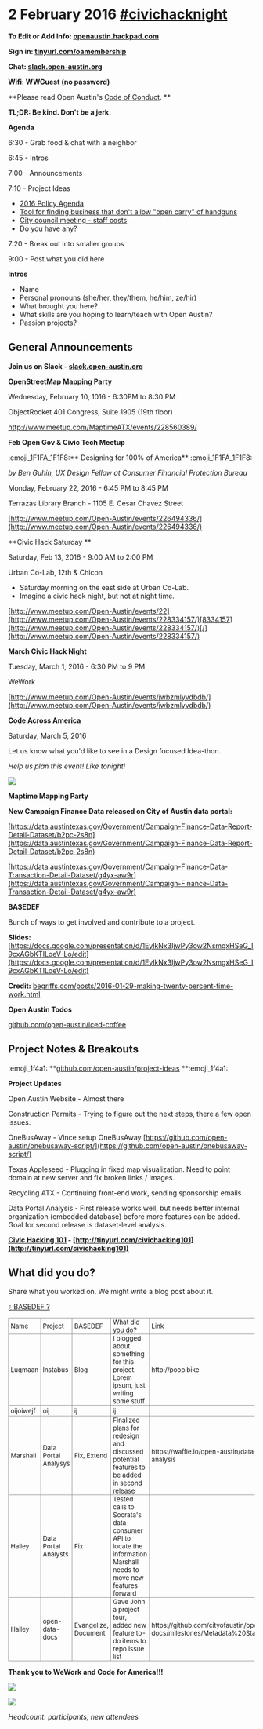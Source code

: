 # 2 February 2016 [#civichacknight](https://openaustin.hackpad.com/ep/search/?q=%23civichacknight&via=rc1UVXuLi46)

**To Edit or Add Info: [openaustin.hackpad.com](https://openaustin.hackpad.com/)**

**Sign in: [tinyurl.com/oamembership](https://tinyurl.com/oamembership)**

**Chat: [slack.open-austin.org](http://slack.open-austin.org/)**

**Wifi: WWGuest (no password)**

**Please read Open Austin's [Code of Conduct](http://www.open-austin.org/about/code-of-conduct). **

**TL;DR: Be kind. Don't be a jerk.**

**Agenda**

6:30 - Grab food & chat with a neighbor

6:45 - Intros

7:00 - Announcements

7:10 - Project Ideas

*   <u>[2016 Policy Agenda](https://docs.google.com/document/d/1G-2yEphw1igKpaFQfSwPevWH3mMOACav9n-tDBViDro/edit)</u>
*   [Tool for finding business that don't allow "open carry" of handguns](https://github.com/open-austin/project-ideas/issues/43)
*   [City council meeting - staff costs](https://com)
*   Do you have any?

7:20 - Break out into smaller groups

9:00 - Post what you did here

**Intros**

*   Name
*   Personal pronouns (she/her, they/them, he/him, ze/hir)
*   What brought you here?
*   What skills are you hoping to learn/teach with Open Austin?
*   Passion projects?

## General Announcements

**Join us on Slack - [slack.open-austin.org](https://slack.open-austin.org/)**

**OpenStreetMap Mapping Party**

Wednesday, February 10, 1016 - 6:30PM to 8:30 PM

ObjectRocket 401 Congress, Suite 1905 (19th floor)

[](http://www.meetup.com/MaptimeATX/events/228560389/)http://www.meetup.com/MaptimeATX/events/228560389/

**Feb Open Gov & Civic Tech Meetup**

:emoji_1F1FA_1F1F8:** Designing for 100% of America** :emoji_1F1FA_1F1F8: 

_by Ben Guhin, UX Design Fellow at Consumer Financial Protection Bureau_

Monday, February 22, 2016 - 6:45 PM to 8:45 PM

Terrazas Library Branch - 1105 E. Cesar Chavez Street

[](http://www.meetup.com/Open-Austin/events/226494336/)[http://www.meetup.com/Open-Austin/events/226494336/](http://www.meetup.com/Open-Austin/events/226494336/)

**Civic Hack Saturday **

Saturday, Feb 13, 2016 - 9:00 AM to 2:00 PM 

Urban Co-Lab, 12th & Chicon 

*   Saturday morning on the east side at Urban Co-Lab.
*   Imagine a civic hack night, but not at night time.

[](http://www.meetup.com/Open-Austin/events/228334157/)[http://www.meetup.com/Open-Austin/events/22](http://www.meetup.com/Open-Austin/events/228334157/)[8334157](http://www.meetup.com/Open-Austin/events/228334157/)[/](http://www.meetup.com/Open-Austin/events/228334157/)

**March Civic Hack Night**

Tuesday, March 1, 2016 - 6:30 PM to 9 PM

WeWork

[](http://www.meetup.com/Open-Austin/events/jwbzmlyvdbdb/)[http://www.meetup.com/Open-Austin/events/jwbzmlyvdbdb/](http://www.meetup.com/Open-Austin/events/jwbzmlyvdbdb/)

**Code Across America**

Saturday, March 5, 2016

Let us know what you'd like to see in a Design focused Idea-thon.

_Help us plan this event! Like tonight!_

![](https://hackpad-attachments.s3.amazonaws.com/openaustin.hackpad.com_gRf3Uw8imvO_p.362923_1454456845255_undefined)

**Maptime Mapping Party**

**New Campaign Finance Data released on City of Austin data portal:**

[](https://data.austintexas.gov/Government/Campaign-Finance-Data-Report-Detail-Dataset/b2pc-2s8n)[https://data.austintexas.gov/Government/Campaign-Finance-Data-Report-Detail-Dataset/b2pc-2s8n](https://data.austintexas.gov/Government/Campaign-Finance-Data-Report-Detail-Dataset/b2pc-2s8n)

[](https://data.austintexas.gov/Government/Campaign-Finance-Data-Transaction-Detail-Dataset/g4yx-aw9r)[https://data.austintexas.gov/Government/Campaign-Finance-Data-Transaction-Detail-Dataset/g4yx-aw9r](https://data.austintexas.gov/Government/Campaign-Finance-Data-Transaction-Detail-Dataset/g4yx-aw9r)

**BASEDEF**

Bunch of ways to get involved and contribute to a project.

**Slides:** [](https://docs.google.com/presentation/d/1EylkNx3IjwPy3ow2NsmgxHSeG_I9cxAGbKTILoeV-Lo/edit)[https://docs.google.com/presentation/d/1EylkNx3IjwPy3ow2NsmgxHSeG_I9cxAGbKTILoeV-Lo/edit](https://docs.google.com/presentation/d/1EylkNx3IjwPy3ow2NsmgxHSeG_I9cxAGbKTILoeV-Lo/edit)

**Credit:** [begriffs.com/posts/2016-01-29-making-twenty-percent-time-work.html](https://begriffs.com/posts/2016-01-29-making-twenty-percent-time-work.html)

**Open Austin Todos**

[github.com/open-austin/iced-coffee](https://github.com/open-austin/iced-coffee)

## Project Notes & Breakouts

:emoji_1f4a1: **[github.com/open-austin/project-ideas](https://github.com/open-austin/project-ideas) **:emoji_1f4a1: 

**Project Updates**

Open Austin Website - Almost there

Construction Permits - Trying to figure out the next steps, there a few open issues.

OneBusAway - Vince setup OneBusAway [](https://github.com/open-austin/onebusaway-script/)[https://github.com/open-austin/onebusaway-script/](https://github.com/open-austin/onebusaway-script/)

Texas Appleseed - Plugging in fixed map visualization. Need to point domain at new server and fix broken links / images.

Recycling ATX - Continuing front-end work, sending sponsorship emails

Data Portal Analysis - First release works well, but needs better internal organization (embedded database) before more features can be added. Goal for second release is dataset-level analysis.

**[Civic Hacking 101](https://docs.google.com/presentation/d/1EylkNx3IjwPy3ow2NsmgxHSeG_I9cxAGbKTILoeV-Lo/edit?usp=sharing) - **[](http://tinyurl.com/civichacking101)**[http://tinyurl.com/civichacking101](http://tinyurl.com/civichacking101)**

## What did you do?

Share what you worked on. We might write a blog post about it.

[¿ BASEDEF ?](https://begriffs.com/posts/2016-01-29-making-twenty-percent-time-work.html) 
<table style="font-size:13px;cell-spacing: 0px; border-collapse: collapse;"><tr><td style="border:1px solid #999; min-width: 50px;height: 22px;line-height: 16px;padding: 0 4px 0 4px;" class="added">Name</td>
<td style="border:1px solid #999; min-width: 50px;height: 22px;line-height: 16px;padding: 0 4px 0 4px;" class="added">Project</td>
<td style="border:1px solid #999; min-width: 50px;height: 22px;line-height: 16px;padding: 0 4px 0 4px;" class="added">BASEDEF</td>
<td style="border:1px solid #999; min-width: 50px;height: 22px;line-height: 16px;padding: 0 4px 0 4px;" class="added">What did you do?</td>
<td style="border:1px solid #999; min-width: 50px;height: 22px;line-height: 16px;padding: 0 4px 0 4px;" class="added">Link</td>
</tr>
<tr><td style="border:1px solid #999; min-width: 50px;height: 22px;line-height: 16px;padding: 0 4px 0 4px;" class="added">Luqmaan</td>
<td style="border:1px solid #999; min-width: 50px;height: 22px;line-height: 16px;padding: 0 4px 0 4px;" class="added">Instabus</td>
<td style="border:1px solid #999; min-width: 50px;height: 22px;line-height: 16px;padding: 0 4px 0 4px;" class="added">Blog</td>
<td style="border:1px solid #999; min-width: 50px;height: 22px;line-height: 16px;padding: 0 4px 0 4px;" class="added">I blogged about something for this project. Lorem ipsum, just writing some stuff.</td>
<td style="border:1px solid #999; min-width: 50px;height: 22px;line-height: 16px;padding: 0 4px 0 4px;" class="added">http://poop.bike</td>
</tr>
<tr><td style="border:1px solid #999; min-width: 50px;height: 22px;line-height: 16px;padding: 0 4px 0 4px;" class="added">oijoiwejf</td>
<td style="border:1px solid #999; min-width: 50px;height: 22px;line-height: 16px;padding: 0 4px 0 4px;" class="added">oij</td>
<td style="border:1px solid #999; min-width: 50px;height: 22px;line-height: 16px;padding: 0 4px 0 4px;" class="added">ij</td>
<td style="border:1px solid #999; min-width: 50px;height: 22px;line-height: 16px;padding: 0 4px 0 4px;" class="added">ij</td>
<td style="border:1px solid #999; min-width: 50px;height: 22px;line-height: 16px;padding: 0 4px 0 4px;" class="added"></td>
</tr>
<tr><td style="border:1px solid #999; min-width: 50px;height: 22px;line-height: 16px;padding: 0 4px 0 4px;" class="added">Marshall</td>
<td style="border:1px solid #999; min-width: 50px;height: 22px;line-height: 16px;padding: 0 4px 0 4px;" class="added">Data Portal Analysys</td>
<td style="border:1px solid #999; min-width: 50px;height: 22px;line-height: 16px;padding: 0 4px 0 4px;" class="added">Fix, Extend</td>
<td style="border:1px solid #999; min-width: 50px;height: 22px;line-height: 16px;padding: 0 4px 0 4px;" class="added">Finalized plans for redesign and discussed potential features to be added in second release</td>
<td style="border:1px solid #999; min-width: 50px;height: 22px;line-height: 16px;padding: 0 4px 0 4px;" class="added">https://waffle.io/open-austin/data-portal-analysis</td>
</tr>
<tr><td style="border:1px solid #999; min-width: 50px;height: 22px;line-height: 16px;padding: 0 4px 0 4px;" class="added">Hailey</td>
<td style="border:1px solid #999; min-width: 50px;height: 22px;line-height: 16px;padding: 0 4px 0 4px;" class="added">Data Portal Analysts</td>
<td style="border:1px solid #999; min-width: 50px;height: 22px;line-height: 16px;padding: 0 4px 0 4px;" class="added">Fix</td>
<td style="border:1px solid #999; min-width: 50px;height: 22px;line-height: 16px;padding: 0 4px 0 4px;" class="added">Tested calls to Socrata's data consumer API to locate the information Marshall needs to move new features forward</td>
<td style="border:1px solid #999; min-width: 50px;height: 22px;line-height: 16px;padding: 0 4px 0 4px;" class="added"></td>
</tr>
<tr><td style="border:1px solid #999; min-width: 50px;height: 22px;line-height: 16px;padding: 0 4px 0 4px;" class="added">Hailey</td>
<td style="border:1px solid #999; min-width: 50px;height: 22px;line-height: 16px;padding: 0 4px 0 4px;" class="added">open-data-docs</td>
<td style="border:1px solid #999; min-width: 50px;height: 22px;line-height: 16px;padding: 0 4px 0 4px;" class="added">Evangelize, Document</td>
<td style="border:1px solid #999; min-width: 50px;height: 22px;line-height: 16px;padding: 0 4px 0 4px;" class="added">Gave John a project tour, added new feature to-do items to repo issue list</td>
<td style="border:1px solid #999; min-width: 50px;height: 22px;line-height: 16px;padding: 0 4px 0 4px;" class="added">https://github.com/cityofaustin/open-data-docs/milestones/Metadata%20Standard%20v1.0</td>
</tr>
</table>

**Thank you to WeWork and Code for America!!!**

![](https://hackpad-attachments.s3.amazonaws.com/openaustin.hackpad.com_lwuphEWkSVQ_p.362923_1433217674504_undefined)

![](http://upload.wikimedia.org/wikipedia/commons/6/6b/Codeforamerica_logo.png)

_Headcount:  participants,  new attendees_